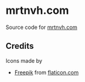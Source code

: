 # mrtnvh.com

Source code for [mrtnvh.com](https://mrtnvh.com)

## Credits
Icons made by 
- [Freepik](https://www.flaticon.com/authors/freepik) from [flaticon.com](https://www.flaticon.com/)
